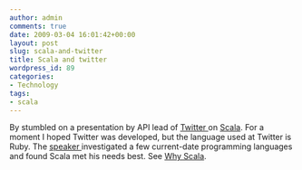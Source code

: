 ```yaml
---
author: admin
comments: true
date: 2009-03-04 16:01:42+00:00
layout: post
slug: scala-and-twitter
title: Scala and twitter
wordpress_id: 89
categories:
- Technology
tags:
- scala
---
```


By stumbled on a presentation by API lead of [Twitter ](http://twitter.com/)on [Scala](http://www.scala-lang.org/). For a moment I hoped Twitter was developed, but the language used at Twitter is Ruby. The [speaker ](http://www.web2expo.com/webexsf2009/public/schedule/speaker/3485)investigated a few current-date programming languages and found Scala met his needs best. See [Why Scala](http://www.slideshare.net/al3x/why-scala-presentation).
